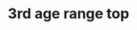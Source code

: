 ---
layout: item
title: 3rd age range top
item-id: 10330
datatable: true
id: 10330
name: "3rd age range top"
members: true
lowalch: 20320
highalch: 30480
examine: "Fabulously ancient range protection crafted from white dragonhide."
monsters:
  - id: 8633
    name: "The Mimic"
    members: true
    combat_level: 186
    wiki_url: "https://oldschool.runescape.wiki/w/The_Mimic"
    drops:
      - quantity: "1"
        rarity: 0.00019069412662090009
        drop_requirements: null
---